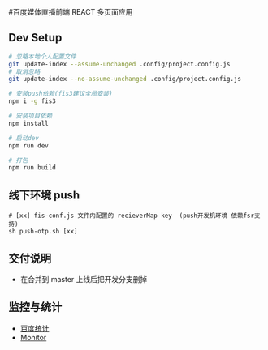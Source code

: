 #百度媒体直播前端 REACT 多页面应用

## Dev Setup

```bash
# 忽略本地个人配置文件
git update-index --assume-unchanged .config/project.config.js
# 取消忽略
git update-index --no-assume-unchanged .config/project.config.js

# 安装push依赖(fis3建议全局安装)
npm i -g fis3

# 安装项目依赖
npm install

# 启动dev
npm run dev

# 打包
npm run build

```

## 线下环境 push

```
# [xx] fis-conf.js 文件内配置的 recieverMap key  (push开发机环境 依赖fsr支持)
sh push-otp.sh [xx]
```

## 交付说明

-   在合并到 master 上线后把开发分支删掉

## 监控与统计

-   [百度统计](https://tongji.baidu.com/web/homepage/index)
-   [Monitor](http://monitor.baidu.com/pub/index#/manageitems)
